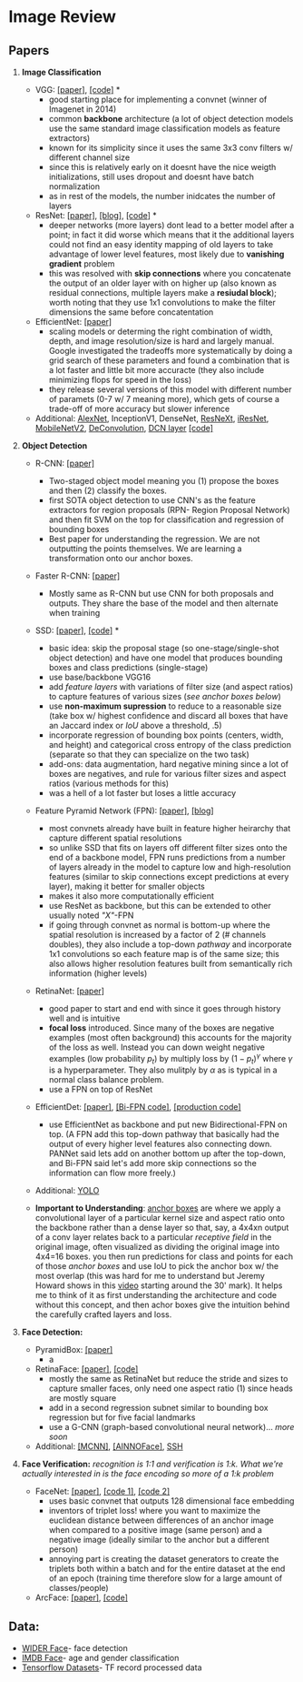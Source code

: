 # Image Review

## Papers
1. **Image Classification**
    * VGG: [[paper]](https://arxiv.org/pdf/1409.1556.pdf), [[code]](https://github.com/dragen1860/TensorFlow-2.x-Tutorials/blob/master/06-CIFAR-VGG/network.py) *
        * good starting place for implementing a convnet (winner of Imagenet in 2014)
        * common **backbone** architecture (a lot of object detection models use the same standard image classification models as feature extractors)
        * known for its simplicity since it uses the same 3x3 conv filters w/ different channel size
        * since this is relatively early on it doesnt have the nice weigth initializations, still uses dropout and doesnt have batch normalization
        * as in rest of the models, the number inidcates the number of layers
    * ResNet: [[paper]](https://arxiv.org/pdf/1512.03385.pdf), [[blog]](https://towardsdatascience.com/residual-blocks-building-blocks-of-resnet-fd90ca15d6ec), [[code]](https://github.com/calmisential/TensorFlow2.0_ResNet/tree/master/models) *
        * deeper networks (more layers) dont lead to a better model after a point; in fact it did worse which means that it the additional layers could not find an easy identity mapping of old layers to take advantage of lower level features, most likely due to **vanishing gradient** problem
        * this was resolved with **skip connections** where you concatenate the output of an older layer with on higher up (also known as residual connections, multiple layers make a **resiudal block**); worth noting that they use 1x1 convolutions to make the filter dimensions the same before concatentation
    * EfficientNet: [[paper]](https://arxiv.org/pdf/1905.11946v3.pdf)
        * scaling models or determing the right combination of width, depth, and image resolution/size is hard and largely manual. Google investigated the tradeoffs more systematically by doing a grid search of these parameters and found a combination that is a lot faster and little bit more accuracte (they also include minimizing flops for speed in the loss)
        * they release several versions of this model with different number of paramets (0-7 w/ 7 meaning more), which gets of course a trade-off of more accuracy but slower inference
    * Additional: [AlexNet](https://papers.nips.cc/paper/4824-imagenet-classification-with-deep-convolutional-neural-networks.pdf), InceptionV1, DenseNet, [ResNeXt](https://arxiv.org/pdf/1611.05431.pdf), [iResNet](https://arxiv.org/pdf/2004.04989.pdf), [MobileNetV2](https://arxiv.org/pdf/1801.04381.pdf), [DeConvolution](https://arxiv.org/pdf/1905.11926.pdf), [DCN layer](https://arxiv.org/pdf/1703.06211.pdf) [[code]](https://github.com/DHZS/tf-deformable-conv-layer/blob/master/nets/deformable_conv_layer.py)

2. **Object Detection**
    * R-CNN: [[paper]](https://arxiv.org/pdf/1311.2524.pdf)
        * Two-staged object model meaning you (1) propose the boxes and then (2) classify the boxes.
        * first SOTA object detection to use CNN's as the feature extractors for region proposals (RPN- Region Proposal Network) and then fit SVM on the top for classification and regression of bounding boxes
        * Best paper for understanding the regression. We are not outputting the points themselves. We are learning a transformation onto our anchor boxes. 
    * Faster R-CNN: [[paper]](https://arxiv.org/pdf/1506.01497.pdf)
        * Mostly same as R-CNN but use CNN for both proposals and outputs. They share the base of the model and then alternate when training
    * SSD: [[paper]](https://arxiv.org/pdf/1512.02325.pdf), [[code]](https://github.com/ChunML/ssd-tf2/blob/master/network.py) *
        * basic idea: skip the proposal stage (so one-stage/single-shot object detection) and have one model that produces bounding boxes and class predictions (single-stage)
        * use base/backbone VGG16
        * add *feature layers* with variations of filter size (and aspect ratios) to capture features of various sizes (*see anchor boxes below*)
        * use **non-maximum supression** to reduce to a reasonable size (take box w/ highest confidence and discard all boxes that have an Jaccard index or *IoU* above a threshold, .5)
        * incorporate regression of bounding box points (centers, width, and height) and categorical cross entropy of the class prediction (separate so that they can specialize on the two task)
        * add-ons: data augmentation, hard negative mining since a lot of boxes are negatives, and rule for various filter sizes and aspect ratios (various methods for this)
        * was a hell of a lot faster but loses a little accuracy
    * Feature Pyramid Network (FPN): [[paper]](https://arxiv.org/pdf/1612.03144.pdf), [[blog]](https://medium.com/@jonathan_hui/understanding-feature-pyramid-networks-for-object-detection-fpn-45b227b9106c)
        * most convnets already have built in feature higher heirarchy that capture different spatial resolutions
        * so unlike SSD that fits on layers off different filter sizes onto the end of a backbone model, FPN runs predictions from a number of layers already in the model to capture low and high-resolution features (similar to skip connections except predictions at every layer), making it better for smaller objects
        * makes it also more computationally efficient
        * use ResNet as backbone, but this can be extended to other usually noted *\"X\"*-FPN
        * if going through convnet as normal is bottom-up where the spatial resolution is increased by a factor of 2 (# channels doubles), they also include a top-down *pathway* and incorporate 1x1 convolutions so each feature map is of the same size; this also allows higher resolution features built from semantically rich information (higher levels) 
    * RetinaNet: [[paper]](https://arxiv.org/pdf/1708.02002.pdf)
        * good paper to start and end with since it goes through history well and is intuitive
        * **focal loss** introduced. Since many of the boxes are negative examples (most often background) this accounts for the majority of the loss as well. Instead you can down weight negative examples (low probability $p_{t}$) by multiply loss by $(1-p_{t})^\gamma$ where $\gamma$ is a hyperparameter. They also mulitply by $\alpha$ as is typical in a normal class balance problem.
        * use a FPN on top of ResNet
    * EfficientDet: [[paper]](https://arxiv.org/pdf/1911.09070.pdf), [[Bi-FPN code]](https://github.com/yongqyu/BiFPN-tf2/blob/master/layer.py), [[production code]](https://github.com/google/automl/tree/master/efficientdet)
        * use EfficientNet as backbone and put new Bidirectional-FPN on top. (A FPN add this top-down pathway that basically had the output of every higher level features also connecting down. PANNet said lets add on another bottom up after the top-down, and Bi-FPN said let's add more skip connections so the information can flow more freely.)
    
    * Additional: [YOLO](https://arxiv.org/pdf/1506.02640.pdf)
    * **Important to Understanding**: [anchor boxes](https://d2l.ai/chapter_computer-vision/anchor.html) are where we apply a convolutional layer of a particular kernel size and aspect ratio onto the backbone rather than a dense layer so that, say, a 4x4xn output of a conv layer relates back to a particular *receptive field* in the original image, often visualized as dividing the original image into 4x4=16 boxes. you then run predictions for class and points for each of those *anchor boxes* and use IoU to pick the anchor box w/ the most overlap (this was hard for me to understand but Jeremy Howard shows in this [video](youtube.com/watch?v=0frKXR-2PBY) starting around the 30' mark). It helps me to think of it as first understanding the architecture and code without this concept, and then achor boxes give the intuition behind the carefully crafted layers and loss.
    
3. **Face Detection:**
    * PyramidBox: [[paper]](https://arxiv.org/pdf/1803.07737v2.pdf)
        * a
    * RetinaFace: [[paper]](https://arxiv.org/pdf/1905.00641v2.pdf), [[code]](https://github.com/peteryuX/retinaface-tf2/blob/master/modules/models.py)
        * mostly the same as RetinaNet but reduce the stride and sizes to capture smaller faces, only need one aspect ratio (1) since heads are mostly square
        * add in a second regression subnet similar to bounding box regression but for five facial landmarks
        * use a G-CNN (graph-based convolutional neural network)... *more soon*
    * Additional: [[MCNN]](https://arxiv.org/ftp/arxiv/papers/1604/1604.02878.pdf), [[AINNOFace]](https://arxiv.org/pdf/1905.01585v3.pdf), [SSH](https://arxiv.org/pdf/1708.03979.pdf)

4. **Face Verification:**
    *recognition is 1:1 and verification is 1:k. What we're actually interested in is the face encoding so more of a 1:k problem*
    * FaceNet: [[paper]](https://arxiv.org/pdf/1503.03832.pdf), [[code 1]](https://github.com/sainimohit23/FaceNet-Real-Time-face-recognition/blob/master/train_triplet.py), [[code 2]](https://omoindrot.github.io/triplet-loss)
        * uses basic convnet that outputs 128 dimensional face embedding
        * inventors of triplet loss! where you want to maximize the euclidean distance between differences of an anchor image when compared to a positive image (same person) and a negative image (ideally similar to the anchor but a different person)
        * annoying part is creating the dataset generators to create the triplets both within a batch and for the entire dataset at the end of an epoch (training time therefore slow for a large amount of classes/people)
    * ArcFace: [[paper]](https://arxiv.org/pdf/1801.07698.pdf), [[code]](https://github.com.cnpmjs.org/peteryuX/arcface-tf2)
    
    
    
## Data:
* [WIDER Face](http://shuoyang1213.me/WIDERFACE/)- face detection
* [IMDB Face](https://data.vision.ee.ethz.ch/cvl/rrothe/imdb-wiki/)- age and gender classification
* [Tensorflow Datasets](https://www.tensorflow.org/datasets/catalog/overview)- TF record processed data